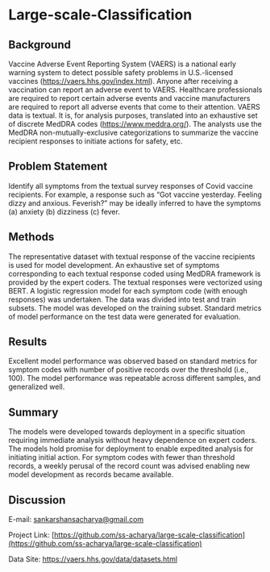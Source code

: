 # Large-scale-Classification

## Background 

Vaccine Adverse Event Reporting System (VAERS) is a national early warning system to detect possible safety problems in U.S.-licensed vaccines (https://vaers.hhs.gov/index.html). Anyone after receiving a vaccination can report an adverse event to VAERS. Healthcare professionals are required to report certain adverse events and vaccine manufacturers are required to report all adverse events that come to their attention. VAERS data is textual. It is, for analysis purposes, translated into an exhaustive set of discrete MedDRA codes (https://www.meddra.org/). The analysts use the MedDRA non-mutually-exclusive categorizations to summarize the vaccine recipient responses to initiate actions for safety, etc.


## Problem Statement

Identify all symptoms from the textual survey responses of Covid vaccine recipients. For example, a response such as “Got vaccine yesterday. Feeling dizzy and anxious. Feverish?” may be ideally inferred to have the symptoms (a) anxiety (b) dizziness (c) fever.


## Methods

The representative dataset with textual response of the vaccine recipients is used for model development. An exhaustive set of symptoms corresponding to each textual response coded using MedDRA framework is provided by the expert coders. The textual responses were vectorized using BERT. A logistic regression model for each symptom code (with enough responses) was undertaken. The data was divided into test and train subsets. The model was developed on the training subset. Standard metrics of model performance on the test data were generated for evaluation. 


## Results

Excellent model performance was observed based on standard metrics for symptom codes with number of positive records over the threshold (i.e., 100). The model performance was repeatable across different samples, and generalized well.


## Summary

The models were developed towards deployment in a specific situation requiring immediate analysis without heavy dependence on expert coders. The models hold promise for deployment to enable expedited analysis for initiating initial action. For symptom codes with fewer than threshold records, a weekly perusal of the record count was advised enabling new model development as records became available.


## Discussion

E-mail: sankarshansacharya@gmail.com

Project Link: [https://github.com/ss-acharya/large-scale-classification](https://github.com/ss-acharya/large-scale-classification)

Data Site: https://vaers.hhs.gov/data/datasets.html
